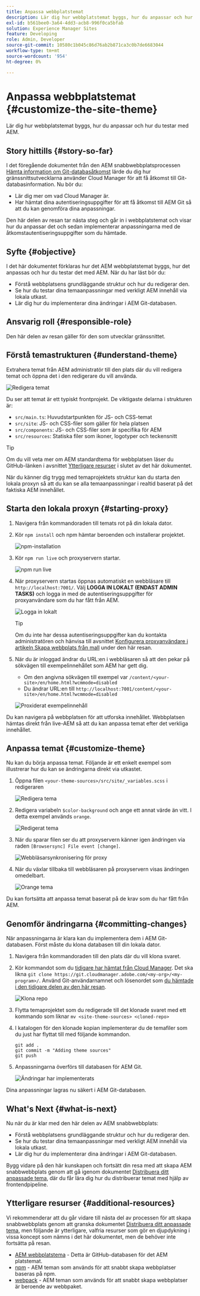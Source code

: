 ```yaml
---
title: Anpassa webbplatstemat
description: Lär dig hur webbplatstemat byggs, hur du anpassar och hur du testar med AEM.
exl-id: b561bee0-3a64-4dd3-acb8-996f0ca5bfab
solution: Experience Manager Sites
feature: Developing
role: Admin, Developer
source-git-commit: 10580c1b045c86d76ab2b871ca3c0b7de6683044
workflow-type: tm+mt
source-wordcount: '954'
ht-degree: 0%

---
```


# Anpassa webbplatstemat {#customize-the-site-theme}

Lär dig hur webbplatstemat byggs, hur du anpassar och hur du testar med AEM.

## Story hittills {#story-so-far}

I det föregående dokumentet från den AEM snabbwebbplatsprocessen [Hämta information om Git-databasåtkomst](retrieve-access.md) lärde du dig hur gränssnittsutvecklarna använder Cloud Manager för att få åtkomst till Git-databasinformation. Nu bör du:

* Lär dig mer om vad Cloud Manager är.
* Har hämtat dina autentiseringsuppgifter för att få åtkomst till AEM Git så att du kan genomföra dina anpassningar.

Den här delen av resan tar nästa steg och går in i webbplatstemat och visar hur du anpassar det och sedan implementerar anpassningarna med de åtkomstautentiseringsuppgifter som du hämtade.

## Syfte {#objective}

I det här dokumentet förklaras hur det AEM webbplatstemat byggs, hur det anpassas och hur du testar det med AEM. När du har läst bör du:

* Förstå webbplatsens grundläggande struktur och hur du redigerar den.
* Se hur du testar dina temaanpassningar med verkligt AEM innehåll via lokala utkast.
* Lär dig hur du implementerar dina ändringar i AEM Git-databasen.

## Ansvarig roll {#responsible-role}

Den här delen av resan gäller för den som utvecklar gränssnittet.

## Förstå temastrukturen {#understand-theme}

Extrahera temat från AEM administratör till den plats där du vill redigera temat och öppna det i den redigerare du vill använda.

![Redigera temat](assets/edit-theme.png)

Du ser att temat är ett typiskt frontprojekt. De viktigaste delarna i strukturen är:

* `src/main.ts`: Huvudstartpunkten för JS- och CSS-temat
* `src/site`: JS- och CSS-filer som gäller för hela platsen
* `src/components`: JS- och CSS-filer som är specifika för AEM
* `src/resources`: Statiska filer som ikoner, logotyper och teckensnitt

>[!TIP]
>
>Om du vill veta mer om AEM standardtema för webbplatsen läser du GitHub-länken i avsnittet [Ytterligare resurser](#additional-resources) i slutet av det här dokumentet.

När du känner dig trygg med temaprojektets struktur kan du starta den lokala proxyn så att du kan se alla temaanpassningar i realtid baserat på det faktiska AEM innehållet.

## Starta den lokala proxyn {#starting-proxy}

1. Navigera från kommandoraden till temats rot på din lokala dator.
1. Kör `npm install` och npm hämtar beroenden och installerar projektet.

   ![npm-installation](assets/npm-install.png)

1. Kör `npm run live` och proxyservern startar.

   ![npm run live](assets/npm-run-live.png)

1. När proxyservern startas öppnas automatiskt en webbläsare till `http://localhost:7001/`. Välj **LOGGA IN LOKALT (ENDAST ADMIN TASKS)** och logga in med de autentiseringsuppgifter för proxyanvändare som du har fått från AEM.

   ![Logga in lokalt](assets/sign-in-locally.png)

   >[!TIP]
   >
   >Om du inte har dessa autentiseringsuppgifter kan du kontakta administratören och hänvisa till avsnittet [Konfigurera proxyanvändare i artikeln Skapa webbplats från mall](/help/journey-sites/quick-site/create-site.md#proxy-user) under den här resan.

1. När du är inloggad ändrar du URL:en i webbläsaren så att den pekar på sökvägen till exempelinnehållet som AEM har gett dig.

   * Om den angivna sökvägen till exempel var `/content/<your-site>/en/home.html?wcmmode=disabled`
   * Du ändrar URL:en till `http://localhost:7001/content/<your-site>/en/home.html?wcmmode=disabled`

   ![Proxiderat exempelinnehåll](assets/proxied-sample-content.png)

Du kan navigera på webbplatsen för att utforska innehållet. Webbplatsen hämtas direkt från live-AEM så att du kan anpassa temat efter det verkliga innehållet.

## Anpassa temat {#customize-theme}

Nu kan du börja anpassa temat. Följande är ett enkelt exempel som illustrerar hur du kan se ändringarna direkt via utkastet.

1. Öppna filen `<your-theme-sources>/src/site/_variables.scss` i redigeraren

   ![Redigera tema](assets/edit-theme.png)

1. Redigera variabeln `$color-background` och ange ett annat värde än vitt. I detta exempel används `orange`.

   ![Redigerat tema](assets/edited-theme.png)

1. När du sparar filen ser du att proxyservern känner igen ändringen via raden `[Browsersync] File event [change]`.

   ![Webbläsarsynkronisering för proxy](assets/proxy-browsersync.png)

1. När du växlar tillbaka till webbläsaren på proxyservern visas ändringen omedelbart.

   ![Orange tema](assets/orange-theme.png)

Du kan fortsätta att anpassa temat baserat på de krav som du har fått från AEM.

## Genomför ändringarna {#committing-changes}

När anpassningarna är klara kan du implementera dem i AEM Git-databasen. Först måste du klona databasen till din lokala dator.

1. Navigera från kommandoraden till den plats där du vill klona svaret.
1. Kör kommandot som du [tidigare har hämtat från Cloud Manager](retrieve-access.md). Det ska likna `git clone https://git.cloudmanager.adobe.com/<my-org>/<my-program>/`. Använd Git-användarnamnet och lösenordet som [du hämtade i den tidigare delen av den här resan](retrieve-access.md).

   ![Klona repo](assets/clone-repo.png)

1. Flytta temaprojektet som du redigerade till det klonade svaret med ett kommando som liknar `mv <site-theme-sources> <cloned-repo>`
1. I katalogen för den klonade kopian implementerar du de temafiler som du just har flyttat till med följande kommandon.

   ```text
   git add .
   git commit -m "Adding theme sources"
   git push
   ```

1. Anpassningarna överförs till databasen för AEM Git.

   ![Ändringar har implementerats](assets/changes-committed.png)

Dina anpassningar lagras nu säkert i AEM Git-databasen.

## What&#39;s Next {#what-is-next}

Nu när du är klar med den här delen av AEM snabbwebbplats:

* Förstå webbplatsens grundläggande struktur och hur du redigerar den.
* Se hur du testar dina temaanpassningar med verkligt AEM innehåll via lokala utkast.
* Lär dig hur du implementerar dina ändringar i AEM Git-databasen.

Bygg vidare på den här kunskapen och fortsätt din resa med att skapa AEM snabbwebbplats genom att gå igenom dokumentet [Distribuera ditt anpassade tema](deploy-theme.md), där du får lära dig hur du distribuerar temat med hjälp av frontendpipeline.

## Ytterligare resurser {#additional-resources}

Vi rekommenderar att du går vidare till nästa del av processen för att skapa snabbwebbplats genom att granska dokumentet [Distribuera ditt anpassade tema](deploy-theme.md), men följande är ytterligare, valfria resurser som gör en djupdykning i vissa koncept som nämns i det här dokumentet, men de behöver inte fortsätta på resan.

* [AEM webbplatstema](https://github.com/adobe/aem-site-template-standard-theme-e2e) - Detta är GitHub-databasen för det AEM platstemat.
* [npm](https://www.npmjs.com) - AEM teman som används för att snabbt skapa webbplatser baseras på npm.
* [webpack](https://webpack.js.org) - AEM teman som används för att snabbt skapa webbplatser är beroende av webbpaket.
